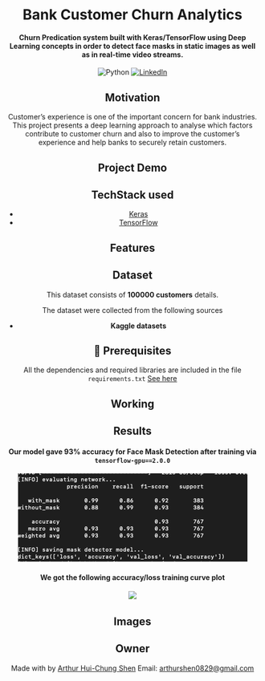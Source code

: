 <h1 align="center">Bank Customer Churn Analytics</h1>


<div align= "center">
  <h4>Churn Predication system built with  Keras/TensorFlow using Deep Learning concepts in order to detect face masks in static images as well as in real-time video streams.</h4>

![Python](https://img.shields.io/badge/python-v3.6+-blue.svg)
[![LinkedIn](https://img.shields.io/badge/-LinkedIn-black.svg?style=flat-square&logo=linkedin&colorB=555)](https://www.linkedin.com/in/arthur-hui-chung-shen-b58961170)





## Motivation
Customer’s experience is one of the important concern for bank industries. This project presents a deep learning approach to analyse which factors contribute to customer churn and also to improve the customer’s experience and help banks to securely retain customers. 

 
## Project Demo



## TechStack used


- [Keras](https://keras.io/)
- [TensorFlow](https://www.tensorflow.org/)


## Features

##  Dataset


This dataset consists of __100000 customers__ details.

The dataset were collected from the following sources

* __Kaggle datasets__ 


## :key: Prerequisites

All the dependencies and required libraries are included in the file <code>requirements.txt</code> [See here](https://github.com/chandrikadeb7/Face-Mask-Detection/blob/master/requirements.txt)


##  Working


## Results

#### Our model gave 93% accuracy for Face Mask Detection after training via <code>tensorflow-gpu==2.0.0</code>

![](https://github.com/chandrikadeb7/Face-Mask-Detection/blob/master/Readme_images/Screenshot%202020-06-01%20at%209.48.27%20PM.png)

#### We got the following accuracy/loss training curve plot
![](https://github.com/chandrikadeb7/Face-Mask-Detection/blob/master/plot.png)


## Images






## Owner
Made with by [Arthur Hui-Chung Shen](https://github.com/ArthurShen8118)
Email: arthurshen0829@gmail.com

